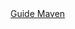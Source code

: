 <div>
    <a href="https://maven.apache.org/guides/getting-started/maven-in-five-minutes.html" target="_blank">Guide Maven</a>
</div>